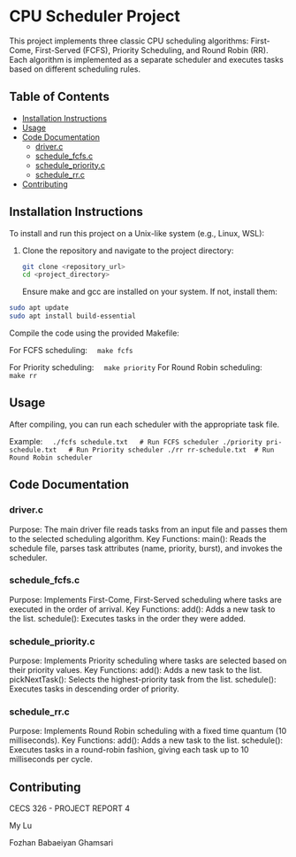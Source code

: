 # CPU Scheduler Project

This project implements three classic CPU scheduling algorithms: First-Come, First-Served (FCFS), Priority Scheduling, and Round Robin (RR). Each algorithm is implemented as a separate scheduler and executes tasks based on different scheduling rules.

## Table of Contents

- [Installation Instructions](#installation-instructions)
- [Usage](#usage)
- [Code Documentation](#code-documentation)
  - [driver.c](#driverc)
  - [schedule_fcfs.c](#schedule_fcfsc)
  - [schedule_priority.c](#schedule_priorityc)
  - [schedule_rr.c](#schedule_rrc)
- [Contributing](#contributing)

## Installation Instructions

To install and run this project on a Unix-like system (e.g., Linux, WSL):

1. Clone the repository and navigate to the project directory:

   ```bash
   git clone <repository_url>
   cd <project_directory>
   ```

   Ensure make and gcc are installed on your system. If not, install them:

```bash
sudo apt update
sudo apt install build-essential
```

Compile the code using the provided Makefile:

For FCFS scheduling:
`   make fcfs
  `

For Priority scheduling:
`   make priority
  `
For Round Robin scheduling:
`   make rr
  `

## Usage

After compiling, you can run each scheduler with the appropriate task file.

Example:
`   ./fcfs schedule.txt   # Run FCFS scheduler
    ./priority pri-schedule.txt   # Run Priority scheduler
    ./rr rr-schedule.txt  # Run Round Robin scheduler
  `

## Code Documentation

### driver.c

Purpose: The main driver file reads tasks from an input file and passes them to the selected scheduling algorithm.
Key Functions:
main(): Reads the schedule file, parses task attributes (name, priority, burst), and invokes the scheduler.

### schedule_fcfs.c

Purpose: Implements First-Come, First-Served scheduling where tasks are executed in the order of arrival.
Key Functions:
add(): Adds a new task to the list.
schedule(): Executes tasks in the order they were added.

### schedule_priority.c

Purpose: Implements Priority scheduling where tasks are selected based on their priority values.
Key Functions:
add(): Adds a new task to the list.
pickNextTask(): Selects the highest-priority task from the list.
schedule(): Executes tasks in descending order of priority.

### schedule_rr.c

Purpose: Implements Round Robin scheduling with a fixed time quantum (10 milliseconds).
Key Functions:
add(): Adds a new task to the list.
schedule(): Executes tasks in a round-robin fashion, giving each task up to 10 milliseconds per cycle.

## Contributing

CECS 326 - PROJECT REPORT 4

My Lu

Fozhan Babaeiyan Ghamsari

